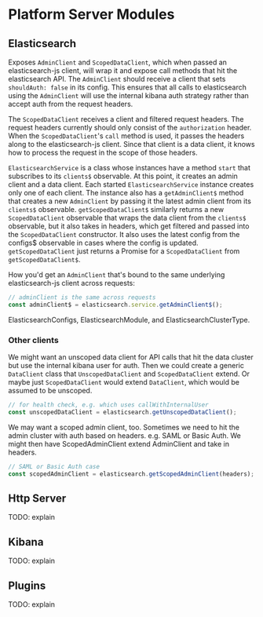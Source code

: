 Platform Server Modules
=======================

Elasticsearch
-------------
Exposes `AdminClient` and `ScopedDataClient`, which when passed an elasticsearch-js client, will wrap it and expose call methods that hit the elasticsearch API. The `AdminClient` should receive a client that sets `shouldAuth: false` in its config. This ensures that all calls to elasticsearch using the `AdminClient` will use the internal kibana auth strategy rather than accept auth from the request headers.

The `ScopedDataClient` receives a client and filtered request headers. The request headers currently should only consist of the `authorization` header. When the `ScopedDataClient`'s `call` method is used, it passes the headers along to the elasticsearch-js client. Since that client is a data client, it knows how to process the request in the scope of those headers.

`ElasticsearchService` is a class whose instances have a method `start` that subscribes to its `clients$` observable. At this point, it creates an admin client and a data client. Each started `ElasticsearchService` instance creates only one of each client. The instance also has a `getAdminClient$` method that creates a new `AdminClient` by passing it the latest admin client from its `clients$` observable. `getScopedDataClient$` similarly returns a new `ScopedDataClient` observable that wraps the data client from the `clients$` observable, but it also takes in headers, which get filtered and passed into the `ScopedDataClient` constructor. It also uses the latest config from the configs$ observable in cases where the config is updated. `getScopedDataClient` just returns a Promise for a `ScopedDataClient` from `getScopedDataClient$`.

How you'd get an `AdminClient` that's bound to the same underlying elasticsearch-js client across requests:
```js
// adminClient is the same across requests
const adminClient$ = elasticsearch.service.getAdminClient$();
```

ElasticsearchConfigs, ElasticsearchModule, and ElasticsearchClusterType.

### Other clients
We might want an unscoped data client for API calls that hit the data cluster but use the internal kibana user for auth. Then we could create a generic `DataClient` class that `UnscopedDataClient` and `ScopedDataClient` extend. Or maybe just `ScopedDataClient` would extend `DataClient`, which would be assumed to be unscoped.

```js
// for health check, e.g. which uses callWithInternalUser
const unscopedDataClient = elasticsearch.getUnscopedDataClient();
```

We may want a scoped admin client, too. Sometimes we need to hit the admin cluster with auth based on headers. e.g. SAML or Basic Auth. We might then have ScopedAdminClient extend AdminClient and take in headers.

```js
// SAML or Basic Auth case
const scopedAdminClient = elasticsearch.getScopedAdminClient(headers);
```

Http Server
-----------
TODO: explain

Kibana
-------
TODO: explain

Plugins
-------
TODO: explain
